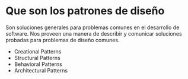 # Que son los patrones de diseño

Son soluciones generales para problemas comunes en el desarrollo de software.
Nos proveen una manera de describir y comunicar soluciones probadas para problemas de diseño comunes.

- Creational Patterns
- Structural Patterns
- Behavioral Patterns
- Architectural Patterns
